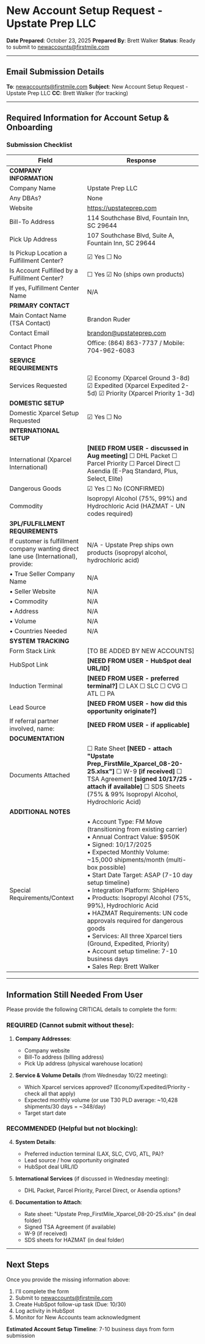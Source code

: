 # New Account Setup Request - Upstate Prep LLC

**Date Prepared**: October 23, 2025
**Prepared By**: Brett Walker
**Status**: Ready to submit to newaccounts@firstmile.com

---

## Email Submission Details

**To**: newaccounts@firstmile.com
**Subject**: New Account Setup Request - Upstate Prep LLC
**CC**: Brett Walker (for tracking)

---

## Required Information for Account Setup & Onboarding

### Submission Checklist

| Field | Response |
|-------|----------|
| **COMPANY INFORMATION** | |
| Company Name | Upstate Prep LLC |
| Any DBAs? | None |
| Website | https://upstateprep.com |
| Bill-To Address | 114 Southchase Blvd, Fountain Inn, SC 29644 |
| Pick Up Address | 107 Southchase Blvd, Suite A, Fountain Inn, SC 29644 |
| Is Pickup Location a Fulfillment Center? | ☑ Yes ☐ No |
| Is Account Fulfilled by a Fulfillment Center? | ☐ Yes ☑ No (ships own products) |
| If yes, Fulfillment Center Name | N/A |
| **PRIMARY CONTACT** | |
| Main Contact Name (TSA Contact) | Brandon Ruder |
| Contact Email | brandon@upstateprep.com |
| Contact Phone | Office: (864) 863-7737 / Mobile: 704-962-6083 |
| **SERVICE REQUIREMENTS** | |
| Services Requested | ☑ Economy (Xparcel Ground 3-8d) ☑ Expedited (Xparcel Expedited 2-5d) ☑ Priority (Xparcel Priority 1-3d) |
| **DOMESTIC SETUP** | |
| Domestic Xparcel Setup Requested | ☑ Yes ☐ No |
| **INTERNATIONAL SETUP** | |
| International (Xparcel International) | **[NEED FROM USER - discussed in Aug meeting]** ☐ DHL Packet ☐ Parcel Priority ☐ Parcel Direct ☐ Asendia (E-Paq Standard, Plus, Select, Elite) |
| Dangerous Goods | ☑ Yes ☐ No (CONFIRMED) |
| Commodity | Isopropyl Alcohol (75%, 99%) and Hydrochloric Acid (HAZMAT - UN codes required) |
| **3PL/FULFILLMENT REQUIREMENTS** | |
| If customer is fulfillment company wanting direct lane use (International), provide: | N/A - Upstate Prep ships own products (isopropyl alcohol, hydrochloric acid) |
| • True Seller Company Name | N/A |
| • Seller Website | N/A |
| • Commodity | N/A |
| • Address | N/A |
| • Volume | N/A |
| • Countries Needed | N/A |
| **SYSTEM TRACKING** | |
| Form Stack Link | [TO BE ADDED BY NEW ACCOUNTS] |
| HubSpot Link | **[NEED FROM USER - HubSpot deal URL/ID]** |
| Induction Terminal | **[NEED FROM USER - preferred terminal?]** ☐ LAX ☐ SLC ☐ CVG ☐ ATL ☐ PA |
| Lead Source | **[NEED FROM USER - how did this opportunity originate?]** |
| If referral partner involved, name: | **[NEED FROM USER - if applicable]** |
| **DOCUMENTATION** | |
| Documents Attached | ☐ Rate Sheet **[NEED - attach "Upstate Prep_FirstMile_Xparcel_08-20-25.xlsx"]** ☐ W-9 **[if received]** ☐ TSA Agreement **[signed 10/17/25 - attach if available]** ☐ SDS Sheets (75% & 99% Isopropyl Alcohol, Hydrochloric Acid) |
| **ADDITIONAL NOTES** | |
| Special Requirements/Context | • Account Type: FM Move (transitioning from existing carrier)<br>• Annual Contract Value: $950K<br>• Signed: 10/17/2025<br>• Expected Monthly Volume: ~15,000 shipments/month (multi-box possible)<br>• Start Date Target: ASAP (7-10 day setup timeline)<br>• Integration Platform: ShipHero<br>• Products: Isopropyl Alcohol (75%, 99%), Hydrochloric Acid<br>• HAZMAT Requirements: UN code approvals required for dangerous goods<br>• Services: All three Xparcel tiers (Ground, Expedited, Priority)<br>• Account setup timeline: 7-10 business days<br>• Sales Rep: Brett Walker |

---

## Information Still Needed From User

Please provide the following CRITICAL details to complete the form:

### REQUIRED (Cannot submit without these):
1. **Company Addresses**:
   - Company website
   - Bill-To address (billing address)
   - Pick Up address (physical warehouse location)

3. **Service & Volume Details** (from Wednesday 10/22 meeting):
   - Which Xparcel services approved? (Economy/Expedited/Priority - check all that apply)
   - Expected monthly volume (or use T30 PLD average: ~10,428 shipments/30 days = ~348/day)
   - Target start date

### RECOMMENDED (Helpful but not blocking):
4. **System Details**:
   - Preferred induction terminal (LAX, SLC, CVG, ATL, PA)?
   - Lead source / how opportunity originated
   - HubSpot deal URL/ID

5. **International Services** (if discussed in Wednesday meeting):
   - DHL Packet, Parcel Priority, Parcel Direct, or Asendia options?

6. **Documentation to Attach**:
   - Rate sheet: "Upstate Prep_FirstMile_Xparcel_08-20-25.xlsx" (in deal folder)
   - Signed TSA Agreement (if available)
   - W-9 (if received)
   - SDS sheets for HAZMAT (in deal folder)

---

## Next Steps

Once you provide the missing information above:
1. I'll complete the form
2. Submit to newaccounts@firstmile.com
3. Create HubSpot follow-up task (Due: 10/30)
4. Log activity in HubSpot
5. Monitor for New Accounts team acknowledgment

**Estimated Account Setup Timeline**: 7-10 business days from form submission
